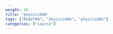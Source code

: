 ```yaml
---
weight: 10
title: "physics606"
tags: ["MSASTRO", "physics606", "physics605"]
categories: ["course"]
---
```

